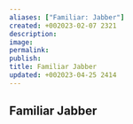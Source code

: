 ```yaml
---
aliases: ["Familiar: Jabber"]
created: +002023-02-07 2321
description: 
image: 
permalink: 
publish: 
title: Familiar Jabber
updated: +002023-04-25 2414
---
```


## Familiar Jabber